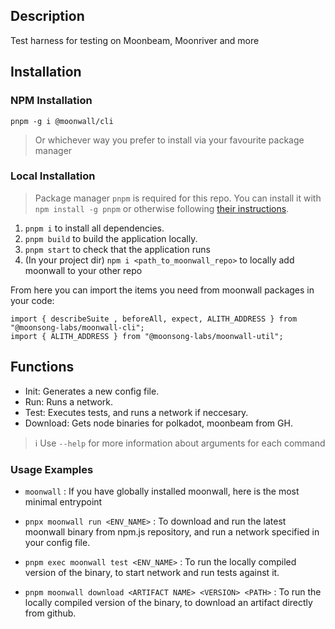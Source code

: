 ## Description

Test harness for testing on Moonbeam, Moonriver and more

## Installation

### NPM Installation
```
pnpm -g i @moonwall/cli
```
> Or whichever way you prefer to install via your favourite package manager

### Local Installation

> Package manager `pnpm` is required for this repo. You can install it with `npm install -g pnpm` or otherwise following [their instructions](https://pnpm.io/installation).

1. `pnpm i` to install all dependencies.
2. `pnpm build` to build the application locally.
3. `pnpm start` to check that the application runs
4. (In your project dir) `npm i <path_to_moonwall_repo>` to locally add moonwall to your other repo

From here you can import the items you need from moonwall packages in your code:
```
import { describeSuite , beforeAll, expect, ALITH_ADDRESS } from "@moonsong-labs/moonwall-cli";
import { ALITH_ADDRESS } from "@moonsong-labs/moonwall-util";
```

## Functions

- Init: Generates a new config file.
- Run: Runs a network.
- Test: Executes tests, and runs a network if neccesary.
- Download: Gets node binaries for polkadot, moonbeam from GH.

> :information_source: Use `--help` for more information about arguments for each command

### Usage Examples

- `moonwall` : If you have globally installed moonwall, here is the most minimal entrypoint

- `pnpx moonwall run <ENV_NAME>` : To download and run the latest moonwall binary from npm.js repository, and run a network specified in your config file.

- `pnpm exec moonwall test <ENV_NAME>` : To run the locally compiled version of the binary, to start network and run tests against it.

- `pnpm moonwall download <ARTIFACT NAME> <VERSION> <PATH>` : To run the locally compiled version of the binary, to download an artifact directly from github.

